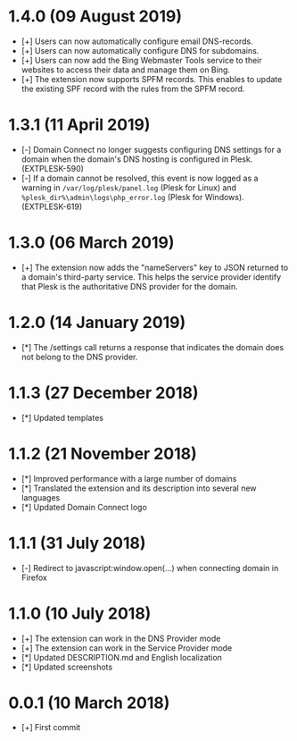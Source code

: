# 1.4.0 (09 August 2019)

* [+] Users can now automatically configure email DNS-records.
* [+] Users can now automatically configure DNS for subdomains. 
* [+] Users can now add the Bing Webmaster Tools service to their websites to access their data and manage them on Bing. 
* [+] The extension now supports SPFM records. This enables to update the existing SPF record with the rules from the SPFM record.

# 1.3.1 (11 April 2019)

* [-] Domain Connect no longer suggests configuring DNS settings for a domain when the domain's DNS hosting is configured in Plesk. (EXTPLESK-590)
* [-] If a domain cannot be resolved, this event is now logged as a warning in `/var/log/plesk/panel.log` (Plesk for Linux) and `%plesk_dir%\admin\logs\php_error.log` (Plesk for Windows). (EXTPLESK-619)

# 1.3.0 (06 March 2019)

* [+] The extension now adds the "nameServers" key to JSON returned to a domain's third-party service. This helps the service provider identify that Plesk is the authoritative DNS provider for the domain.

# 1.2.0 (14 January 2019)

* [*] The /settings call returns a response that indicates the domain does not belong to the DNS provider.

# 1.1.3 (27 December 2018)

* [*] Updated templates

# 1.1.2 (21 November 2018)

* [*] Improved performance with a large number of domains
* [*] Translated the extension and its description into several new languages
* [*] Updated Domain Connect logo

# 1.1.1 (31 July 2018)

* [-] Redirect to javascript:window.open(...) when connecting domain in Firefox

# 1.1.0 (10 July 2018)

* [+] The extension can work in the DNS Provider mode
* [+] The extension can work in the Service Provider mode
* [*] Updated DESCRIPTION.md and English localization
* [*] Updated screenshots

# 0.0.1 (10 March 2018)

* [+] First commit
